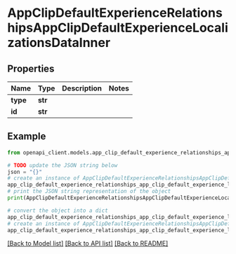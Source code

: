 # AppClipDefaultExperienceRelationshipsAppClipDefaultExperienceLocalizationsDataInner


## Properties

Name | Type | Description | Notes
------------ | ------------- | ------------- | -------------
**type** | **str** |  | 
**id** | **str** |  | 

## Example

```python
from openapi_client.models.app_clip_default_experience_relationships_app_clip_default_experience_localizations_data_inner import AppClipDefaultExperienceRelationshipsAppClipDefaultExperienceLocalizationsDataInner

# TODO update the JSON string below
json = "{}"
# create an instance of AppClipDefaultExperienceRelationshipsAppClipDefaultExperienceLocalizationsDataInner from a JSON string
app_clip_default_experience_relationships_app_clip_default_experience_localizations_data_inner_instance = AppClipDefaultExperienceRelationshipsAppClipDefaultExperienceLocalizationsDataInner.from_json(json)
# print the JSON string representation of the object
print(AppClipDefaultExperienceRelationshipsAppClipDefaultExperienceLocalizationsDataInner.to_json())

# convert the object into a dict
app_clip_default_experience_relationships_app_clip_default_experience_localizations_data_inner_dict = app_clip_default_experience_relationships_app_clip_default_experience_localizations_data_inner_instance.to_dict()
# create an instance of AppClipDefaultExperienceRelationshipsAppClipDefaultExperienceLocalizationsDataInner from a dict
app_clip_default_experience_relationships_app_clip_default_experience_localizations_data_inner_from_dict = AppClipDefaultExperienceRelationshipsAppClipDefaultExperienceLocalizationsDataInner.from_dict(app_clip_default_experience_relationships_app_clip_default_experience_localizations_data_inner_dict)
```
[[Back to Model list]](../README.md#documentation-for-models) [[Back to API list]](../README.md#documentation-for-api-endpoints) [[Back to README]](../README.md)


